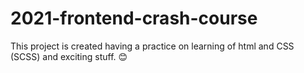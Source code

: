 # 2021-frontend-crash-course
This project is created having a practice on learning of html and CSS (SCSS) and exciting stuff. 😊
